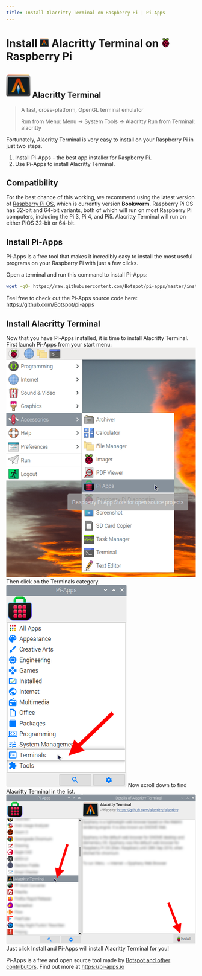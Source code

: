 ```yaml
---
title: Install Alacritty Terminal on Raspberry Pi | Pi-Apps
---
```

<div class="simple-install-content content">

# Install <img src="/img/app-icons/Alacritty Terminal/icon-64.png" height=24> Alacritty Terminal on <img src=/img/other-icons/raspberrypi-icon.svg height=24> Raspberry Pi

## <img src="/img/app-icons/Alacritty Terminal/icon-64.png"> Alacritty Terminal
> A fast, cross-platform, OpenGL terminal emulator
> 
> Run from Menu: Menu -> System Tools -> Alacritty
> Run from Terminal: alacritty

Fortunately, Alacritty Terminal is very easy to install on your Raspberry Pi in just two steps.
1. Install Pi-Apps - the best app installer for Raspberry Pi.
2. Use Pi-Apps to install Alacritty Terminal.
</div>
<div class="simple-install-content content">

## Compatibility
For the best chance of this working, we recommend using the latest version of [Raspberry Pi OS](https://www.raspberrypi.com/software/), which is currently version **Bookworm**.
Raspberry Pi OS has 32-bit and 64-bit variants, both of which will run on most Raspberry Pi computers, including the Pi 3, Pi 4, and Pi5.
Alacritty Terminal will run on either PiOS 32-bit or 64-bit.
</div>
<div class="simple-install-content content">

## Install Pi-Apps

Pi-Apps is a free tool that makes it incredibly easy to install the most useful programs on your Raspberry Pi with just a few clicks.

Open a terminal and run this command to install Pi-Apps:
```bash
wget -qO- https://raw.githubusercontent.com/Botspot/pi-apps/master/install | bash
```
Feel free to check out the Pi-Apps source code here: https://github.com/Botspot/pi-apps
</div>
<div class="simple-install-content content">

## Install Alacritty Terminal

Now that you have Pi-Apps installed, it is time to install Alacritty Terminal.
First launch Pi-Apps from your start menu:
<img src="/img/start-menu.png">
Then click on the Terminals category.
<img src="/img/category-selections/Terminals.png">
Now scroll down to find Alacritty Terminal in the list.
<img src="/img/app-icons/Alacritty Terminal/app-selection.png">
Just click Install and Pi-Apps will install Alacritty Terminal for you!
</div>
<div class="simple-install-content content">

Pi-Apps is a free and open source tool made by [Botspot and other contributors](/about/#contributors). Find out more at https://pi-apps.io
</div>
